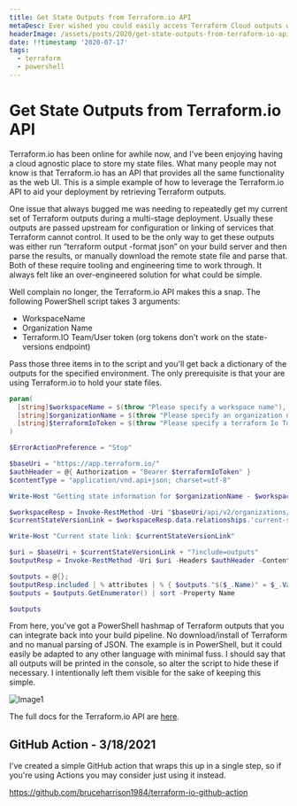 ```yaml
---
title: Get State Outputs from Terraform.io API
metaDesc: Ever wished you could easily access Terraform Cloud outputs within a CI/CD context? This is a simple way to do so.
headerImage: /assets/posts/2020/get-state-outputs-from-terraform-io-api-1.png
date: !!timestamp '2020-07-17'
tags:
  - terraform
  - powershell
---
```


# Get State Outputs from Terraform.io API

Terraform.io has been online for awhile now, and I've been enjoying having a cloud agnostic place to store my state files. What many people may not know is that Terraform.io has an API that provides all the same functionality as the web UI. This is a simple example of how to leverage the Terraform.io API to aid your deployment by retrieving Terraform outputs.

One issue that always bugged me was needing to repeatedly get my current set of Terraform outputs during a multi-stage deployment. Usually these outputs are passed upstream for configuration or linking of services that Terraform cannot control. It used to be the only way to get these outputs was either run “terraform output -format json” on your build server and then parse the results, or manually download the remote state file and parse that. Both of these require tooling and engineering time to work through. It always felt like an over-engineered solution for what could be simple.

Well complain no longer, the Terraform.io API makes this a snap. The following PowerShell script takes 3 arguments:

- WorkspaceName
- Organization Name
- Terraform.IO Team/User token (org tokens don't work on the state-versions endpoint)

Pass those three items in to the script and you'll get back a dictionary of the outputs for the specified environment. The only prerequisite is that your are using Terraform.io to hold your state files.

```powershell
param(
  [string]$workspaceName = $(throw "Please specify a workspace name"),
  [string]$organizationName = $(throw "Please specify an organization name"),
  [string]$terraformIoToken = $(throw "Please specify a terraform Io Token")
)

$ErrorActionPreference = "Stop"

$baseUri = "https://app.terraform.io/"
$authHeader = @{ Authorization = "Bearer $terraformIoToken" }
$contentType = "application/vnd.api+json; charset=utf-8"

Write-Host "Getting state information for $organizationName - $workspaceName"

$workspaceResp = Invoke-RestMethod -Uri "$baseUri/api/v2/organizations/$organizationName/workspaces/$workspaceName" -Headers $authHeader -ContentType $contentType
$currentStateVersionLink = $workspaceResp.data.relationships.'current-state-version'.links.related

Write-Host "Current state link: $currentStateVersionLink"

$uri = $baseUri + $currentStateVersionLink + "?include=outputs"
$outputResp = Invoke-RestMethod -Uri $uri -Headers $authHeader -ContentType $contentType

$outputs = @{};
$outputResp.included | % attributes | % { $outputs."$($_.Name)" = $_.Value }
$outputs = $outputs.GetEnumerator() | sort -Property Name

$outputs
```

From here, you've got a PowerShell hashmap of Terraform outputs that you can integrate back into your build pipeline. No download/install of Terraform and no manual parsing of JSON. The example is in PowerShell, but it could easily be adapted to any other language with minimal fuss. I should say that all outputs will be printed in the console, so alter the script to hide these if necessary. I intentionally left them visible for the sake of keeping this simple.

![Image1](/assets/posts/2020/get-state-outputs-from-terraform-io-api-1.png)

The full docs for the Terraform.io API are [here](https://www.terraform.io/docs/cloud/api/index.html).

## GitHub Action - 3/18/2021

I've created a simple GitHub action that wraps this up in a single step, so if you're using Actions you may consider just using it instead.

https://github.com/bruceharrison1984/terraform-io-github-action
